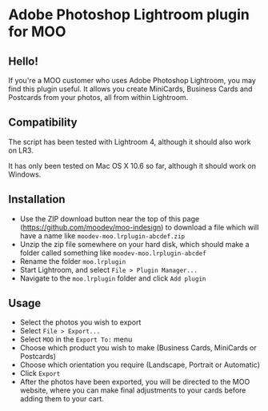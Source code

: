 # Adobe Photoshop Lightroom plugin for MOO

## Hello!

If you're a MOO customer who uses Adobe Photoshop Lightroom, you may
find this plugin useful. It allows you create MiniCards, Business
Cards and Postcards from your photos, all from within Lightroom.

## Compatibility

The script has been tested with Lightroom 4, although it should also work on LR3.

It has only been tested on Mac OS X 10.6 so far, although it should work on Windows.

## Installation

* Use the ZIP download button near the top of this page (https://github.com/moodev/moo-indesign) to download a file which will have a name like `moodev-moo.lrplugin-abcdef.zip`
* Unzip the zip file somewhere on your hard disk, which should make a folder called something like `moodev-moo.lrplugin-abcdef`
* Rename the folder `moo.lrplugin`
* Start Lightroom, and select `File > Plugin Manager...`
* Navigate to the `moo.lrplugin` folder and click `Add plugin`

## Usage

* Select the photos you wish to export 
* Select `File > Export...`
* Select `MOO` in the `Export To:` menu
* Choose which product you wish to make (Business Cards, MiniCards or Postcards)
* Choose which orientation you require (Landscape, Portrait or Automatic)
* Click `Export`
* After the photos have been exported, you will be directed to the MOO website, where you can make final adjustments to your cards before adding them to your cart.


